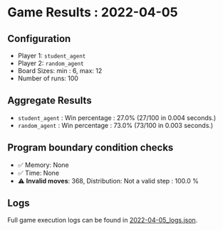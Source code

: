 
# Game Results : 2022-04-05


 ## Configuration 

 - Player 1: `student_agent`
 - Player 2: `random_agent`
 - Board Sizes: min : 6, max: 12
 - Number of runs: 100


 ## Aggregate Results 

 - `student_agent` : Win percentage : 27.0% (27/100 in 0.004 seconds.)
 - `random_agent` : Win percentage : 73.0% (73/100 in 0.003 seconds.)


 ## Program boundary condition checks 

 - :white_check_mark: Memory: None
 - :white_check_mark: Time: None
 - :warning: **Invalid moves**: 368, Distribution: Not a valid step : 100.0 %


 ## Logs 

 Full game execution logs can be found in [2022-04-05_logs.json](2022-04-05_logs.json).



